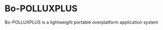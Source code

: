 Bo-POLLUXPLUS
=============

Bo-POLLUXPLUS is a lightweight portable overplatform application system
